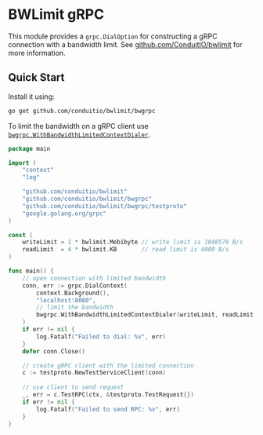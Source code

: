 # BWLimit gRPC

This module provides a `grpc.DialOption` for constructing a gRPC connection with
a bandwidth limit. See
[github.com/ConduitIO/bwlimit](https://github.com/ConduitIO/bwlimit) for more
information.

## Quick Start

Install it using:

```sh
go get github.com/conduitio/bwlimit/bwgrpc
```

To limit the bandwidth on a gRPC client use
[`bwgrpc.WithBandwidthLimitedContextDialer`](https://pkg.go.dev/github.com/conduitio/bwlimit/bwgrpc#WithBandwidthLimitedContextDialer).

```go
package main

import (
	"context"
	"log"

	"github.com/conduitio/bwlimit"
	"github.com/conduitio/bwlimit/bwgrpc"
	"github.com/conduitio/bwlimit/bwgrpc/testproto"
	"google.golang.org/grpc"
)

const (
	writeLimit = 1 * bwlimit.Mebibyte // write limit is 1048576 B/s
	readLimit  = 4 * bwlimit.KB       // read limit is 4000 B/s
)

func main() {
	// open connection with limited bandwidth
	conn, err := grpc.DialContext(
		context.Background(),
		"localhost:8080",
		// limit the bandwidth
		bwgrpc.WithBandwidthLimitedContextDialer(writeLimit, readLimit, nil),
	)
	if err != nil {
		log.Fatalf("Failed to dial: %v", err)
	}
	defer conn.Close()

	// create gRPC client with the limited connection
	c := testproto.NewTestServiceClient(conn)
	
	// use client to send request
	_, err = c.TestRPC(ctx, &testproto.TestRequest{})
	if err != nil {
		log.Fatalf("Failed to send RPC: %v", err)
	}
}
```
